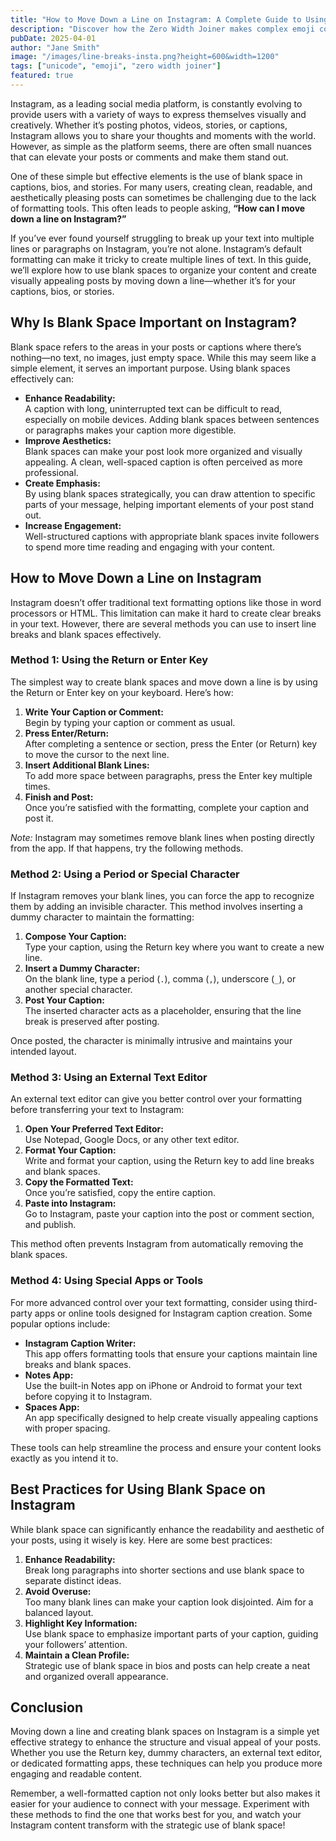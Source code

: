```yaml
---
title: "How to Move Down a Line on Instagram: A Complete Guide to Using Blank Space"
description: "Discover how the Zero Width Joiner makes complex emoji combinations possible."
pubDate: 2025-04-01
author: "Jane Smith"
image: "/images/line-breaks-insta.png?height=600&width=1200"
tags: ["unicode", "emoji", "zero width joiner"]
featured: true
---
```


Instagram, as a leading social media platform, is constantly evolving to provide users with a variety of ways to express themselves visually and creatively. Whether it’s posting photos, videos, stories, or captions, Instagram allows you to share your thoughts and moments with the world. However, as simple as the platform seems, there are often small nuances that can elevate your posts or comments and make them stand out.

One of these simple but effective elements is the use of blank space in captions, bios, and stories. For many users, creating clean, readable, and aesthetically pleasing posts can sometimes be challenging due to the lack of formatting tools. This often leads to people asking, **“How can I move down a line on Instagram?”**

If you’ve ever found yourself struggling to break up your text into multiple lines or paragraphs on Instagram, you’re not alone. Instagram’s default formatting can make it tricky to create multiple lines of text. In this guide, we’ll explore how to use blank spaces to organize your content and create visually appealing posts by moving down a line—whether it’s for your captions, bios, or stories.

## Why Is Blank Space Important on Instagram?

Blank space refers to the areas in your posts or captions where there’s nothing—no text, no images, just empty space. While this may seem like a simple element, it serves an important purpose. Using blank spaces effectively can:

- **Enhance Readability:**  
  A caption with long, uninterrupted text can be difficult to read, especially on mobile devices. Adding blank spaces between sentences or paragraphs makes your caption more digestible.
- **Improve Aesthetics:**  
  Blank spaces can make your post look more organized and visually appealing. A clean, well-spaced caption is often perceived as more professional.
- **Create Emphasis:**  
  By using blank spaces strategically, you can draw attention to specific parts of your message, helping important elements of your post stand out.
- **Increase Engagement:**  
  Well-structured captions with appropriate blank spaces invite followers to spend more time reading and engaging with your content.


## How to Move Down a Line on Instagram

Instagram doesn’t offer traditional text formatting options like those in word processors or HTML. This limitation can make it hard to create clear breaks in your text. However, there are several methods you can use to insert line breaks and blank spaces effectively.

### Method 1: Using the Return or Enter Key

The simplest way to create blank spaces and move down a line is by using the Return or Enter key on your keyboard. Here’s how:

1. **Write Your Caption or Comment:**  
   Begin by typing your caption or comment as usual.
2. **Press Enter/Return:**  
   After completing a sentence or section, press the Enter (or Return) key to move the cursor to the next line.
3. **Insert Additional Blank Lines:**  
   To add more space between paragraphs, press the Enter key multiple times.
4. **Finish and Post:**  
   Once you’re satisfied with the formatting, complete your caption and post it.

*Note:* Instagram may sometimes remove blank lines when posting directly from the app. If that happens, try the following methods.

### Method 2: Using a Period or Special Character

If Instagram removes your blank lines, you can force the app to recognize them by adding an invisible character. This method involves inserting a dummy character to maintain the formatting:

1. **Compose Your Caption:**  
   Type your caption, using the Return key where you want to create a new line.
2. **Insert a Dummy Character:**  
   On the blank line, type a period (`.`), comma (`,`), underscore (`_`), or another special character.
3. **Post Your Caption:**  
   The inserted character acts as a placeholder, ensuring that the line break is preserved after posting.

Once posted, the character is minimally intrusive and maintains your intended layout.

### Method 3: Using an External Text Editor

An external text editor can give you better control over your formatting before transferring your text to Instagram:

1. **Open Your Preferred Text Editor:**  
   Use Notepad, Google Docs, or any other text editor.
2. **Format Your Caption:**  
   Write and format your caption, using the Return key to add line breaks and blank spaces.
3. **Copy the Formatted Text:**  
   Once you’re satisfied, copy the entire caption.
4. **Paste into Instagram:**  
   Go to Instagram, paste your caption into the post or comment section, and publish.

This method often prevents Instagram from automatically removing the blank spaces.

### Method 4: Using Special Apps or Tools

For more advanced control over your text formatting, consider using third-party apps or online tools designed for Instagram caption creation. Some popular options include:

- **Instagram Caption Writer:**  
  This app offers formatting tools that ensure your captions maintain line breaks and blank spaces.
- **Notes App:**  
  Use the built-in Notes app on iPhone or Android to format your text before copying it to Instagram.
- **Spaces App:**  
  An app specifically designed to help create visually appealing captions with proper spacing.

These tools can help streamline the process and ensure your content looks exactly as you intend it to.



## Best Practices for Using Blank Space on Instagram

While blank space can significantly enhance the readability and aesthetic of your posts, using it wisely is key. Here are some best practices:

1. **Enhance Readability:**  
   Break long paragraphs into shorter sections and use blank space to separate distinct ideas.
2. **Avoid Overuse:**  
   Too many blank lines can make your caption look disjointed. Aim for a balanced layout.
3. **Highlight Key Information:**  
   Use blank space to emphasize important parts of your caption, guiding your followers’ attention.
4. **Maintain a Clean Profile:**  
   Strategic use of blank space in bios and posts can help create a neat and organized overall appearance.



## Conclusion

Moving down a line and creating blank spaces on Instagram is a simple yet effective strategy to enhance the structure and visual appeal of your posts. Whether you use the Return key, dummy characters, an external text editor, or dedicated formatting apps, these techniques can help you produce more engaging and readable content.

Remember, a well-formatted caption not only looks better but also makes it easier for your audience to connect with your message. Experiment with these methods to find the one that works best for you, and watch your Instagram content transform with the strategic use of blank space!

